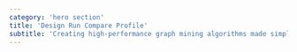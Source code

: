 ```yaml
---
category: 'hero section'
title: 'Design Run Compare Profile'
subtitle: 'Creating high-performance graph mining algorithms made simple using set algebra'
---
```

